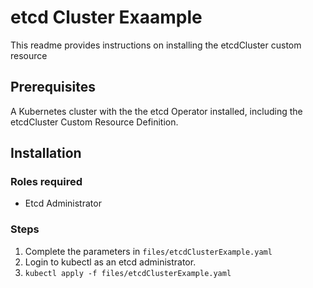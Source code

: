 # etcd Cluster Exaample
This readme provides instructions on installing the etcdCluster custom resource

## Prerequisites
A Kubernetes cluster with the the etcd Operator installed, including the etcdCluster Custom Resource Definition.

## Installation
### Roles required
- Etcd Administrator

### Steps
1. Complete the parameters in `files/etcdClusterExample.yaml`
1. Login to kubectl as an etcd administrator.
1. `kubectl apply -f files/etcdClusterExample.yaml`
